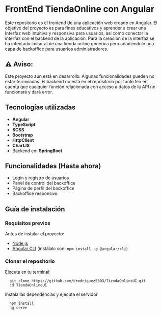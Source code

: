# FrontEnd TiendaOnline con Angular
Este repositorio es el frontend de una aplicación web creado en Angular. El objetivo del proyecto es para fines educativos y aprender a crear una Interfaz web intuitiva y responsiva para usuarios, así como conectar la interfaz con el backend de la aplicación. 
Para la creación de la interfaz se ha intentado imitar al de una tienda online genérica pero añadiendole una capa de backoffice para usuarios administradores.

## ⚠️ **Aviso:** 
Este proyecto aún está en desarrollo. Algunas funcionalidades pueden no estar terminadas. 
El backend no está en el repositorio por tanto ten en cuenta que cualquier función relacionada con acceso a datos de la API no funcionará y dará error.

## Tecnologías utilizadas
- **Angular** 
- **TypeScript**
- **SCSS** 
- **Bootstrap**
- **HttpClient**
- **ChartJS**
- Backend en: **SpringBoot**

## Funcionalidades (Hasta ahora)
- Login y registro de usuarios
- Panel de control del backoffice 
- Página de perfil del backoffice
- Backoffice responsivo

## Guía de instalación

### Requisitos previos

Antes de instalar el proyecto:
- [Node.js](https://nodejs.org/) 
- [Angular CLI](https://angular.io/cli) (instálalo con: `npm install -g @angular/cli`)

### Clonar el repositorio

Ejecuta en tu terminal:
```shell
  git clone https://github.com/drodriguez5503/TiendaOnlineUI.git
  cd TiendaOnlineUI
```
Instala las dependencias y ejecuta el servidor
```shell
  npm install
  ng serve
```


